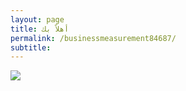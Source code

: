 ```yaml
---
layout: page
title: أهلاً بك
permalink: /businessmeasurement84687/
subtitle: ‎‎‎‎
---
```


<html>
<head>
  <title>
    
  </title>
</head>
<body>
  <img src="https://i.ibb.co/h2ZksPT/mkyas1.png" />
</body>


</html>
  
